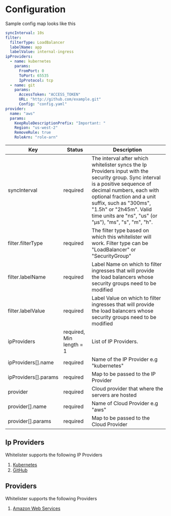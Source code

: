 # Configuration

Sample config map looks like this

```yaml
syncInterval: 10s
filter:
  filterType: LoadBalancer
  labelName: app
  labelValue: internal-ingress
ipProviders:
  - name: kubernetes
    params:
      FromPort: 0
      ToPort: 65535
      IpProtocol: tcp
  - name: git
    params:
      AccessToken: "ACCESS_TOKEN"
      URL: "http://github.com/example.git"
      Config: "config.yaml"
provider:
  name: "aws"
  params:
    KeepRuleDescriptionPrefix: "Important: "
    Region: "us-west-2"
    RemoveRule: true
    RoleArn: "role-arn"
```

|Key |Status |Description|
|----|-------|-----------|
|syncInterval| required |The interval after which whitelister syncs the Ip Providers input with the security group. Sync interval is a positive sequence of decimal numbers, each with optional fraction and a unit suffix, such as "300ms", "1.5h" or "2h45m". Valid time units are "ns", "us" (or "µs"), "ms", "s", "m", "h".|
|filter.filterType| required |The filter type based on which this whitelister will work. Filter type can be "LoadBalancer" or "SecurityGroup"|
|filter.labelName| required |Label Name on which to filter ingresses that will provide the load balancers whose security groups need to be modified|
|filter.labelValue| required |Label Value on which to filter ingresses that will provide the load balancers whose security groups need to be modified|
|ipProviders| required, Min length = 1 |List of IP Providers.|
|ipProviders[].name| required |Name of the IP Provider e.g "kubernetes"|
|ipProviders[].params| required |Map to be passed to the IP Provider|
|provider| required |Cloud provider that where the servers are hosted
|provider[].name| required |Name of Cloud Provider e.g "aws"|
|provider[].params| required |Map to be passed to the Cloud Provider|

## Ip Providers

Whitelister supports the following IP Providers

1. [Kubernetes](ipProviders/kubernetes.md)
2. [GitHub](ipProviders/github.md)

## Providers

Whitelister supports the following Providers

1. [Amazon Web Services](providers/aws.md)
